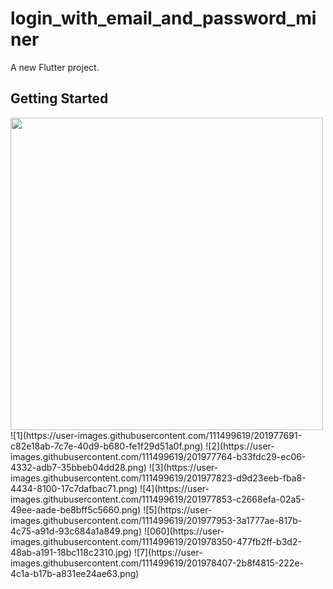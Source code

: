 # login_with_email_and_password_miner

A new Flutter project.

## Getting Started

<img src="https://user-images.githubusercontent.com/111499619/201977691-c82e18ab-7c7e-40d9-b680-fe1f29d51a0f.png" style=" height:500px; " data-target="animated-image.originalImage"> 
![1](https://user-images.githubusercontent.com/111499619/201977691-c82e18ab-7c7e-40d9-b680-fe1f29d51a0f.png)
![2](https://user-images.githubusercontent.com/111499619/201977764-b33fdc29-ec06-4332-adb7-35bbeb04dd28.png)
![3](https://user-images.githubusercontent.com/111499619/201977823-d9d23eeb-fba8-4434-8100-17c7dafbac71.png)
![4](https://user-images.githubusercontent.com/111499619/201977853-c2668efa-02a5-49ee-aade-be8bff5c5660.png)
![5](https://user-images.githubusercontent.com/111499619/201977953-3a1777ae-817b-4c75-a91d-93c684a1a849.png)
![060](https://user-images.githubusercontent.com/111499619/201978350-477fb2ff-b3d2-48ab-a191-18bc118c2310.jpg)
![7](https://user-images.githubusercontent.com/111499619/201978407-2b8f4815-222e-4c1a-b17b-a831ee24ae63.png)
